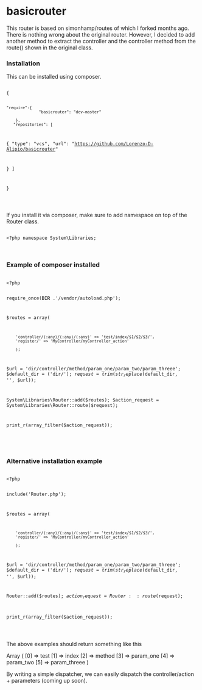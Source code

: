 # basicrouter
<p>
This router is based on simonhamp/routes of which I forked months ago. There is nothing wrong about the original router. However, I decided to add another method to extract the controller and the controller method from the route() shown in the original class.
</p>

<h3>Installation</h3>
This can be installed using composer.
<pre><code>
{

	"require":{
	              "basicrouter": "dev-master"
				
		},
       "repositories": [
   
   {
   	"type": "vcs",
   	"url": "https://github.com/Lorenzo-D-Alipio/basicrouter"

   }
   ]  
		
}
				

</code></pre>

<p>
If you install it via composer, make sure to add namespace on top of the Router class.
<pre><code>
&lt;?php namespace System\Libraries;

</code>
</pre>
</p>

<h3>Example of composer installed</h3>
<pre>
<code>
&lt;?php

require_once(__DIR__ .'/vendor/autoload.php');

$routes = array(
       
        'controller/(:any)/(:any)/(:any)' => 'test/index/$1/$2/$3/',
        'register/' => 'MyController/myController_action'

        );
		
$url = 'dir/controller/method/param_one/param_two/param_threee';
$default_dir = ('dir/');
$request = trim(str_replace($default_dir, '', $url));		
		
System\Libraries\Router::add($routes);
$action_request = System\Libraries\Router::route($request);

print_r(array_filter($action_request));


</pre>
</code>


<h3> Alternative installation example</h3>
<pre><code>
&lt;?php

include('Router.php');

$routes = array(
       
        'controller/(:any)/(:any)/(:any)' => 'test/index/$1/$2/$3/',
        'register/' => 'MyController/myController_action'

        );
		
$url = 'dir/controller/method/param_one/param_two/param_threee';
$default_dir = ('dir/');
$request = trim(str_replace($default_dir, '', $url));		
		
Router::add($routes);
$action_request = Router::route($request);

print_r(array_filter($action_request));

</code>
</pre>

The above examples should return something like this
<p>
   Array ( [0] => test [1] => index [2] => method [3] => param_one [4] => param_two [5] => param_threee )
 </p>  
By writing a simple dispatcher, we can easily dispatch the controller/action + parameters (coming up soon).
